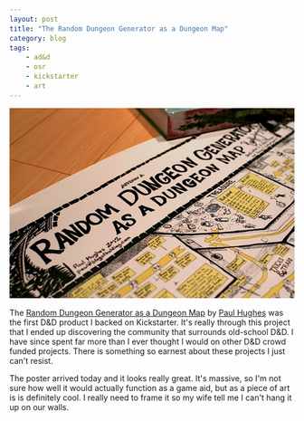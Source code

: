 ```yaml
---
layout: post
title: "The Random Dungeon Generator as a Dungeon Map"
category: blog
tags:
    - ad&d
    - osr
    - kickstarter
    - art
---
```


![Random Dungeon Generator as a Dungeon Map][map-img]

The [Random Dungeon Generator as a Dungeon Map][1] by [Paul Hughes][2] was the first D&D product I backed on Kickstarter. It's really through this project that I ended up discovering the community that surrounds old-school D&D. I have since spent far more than I ever thought I would on other D&D crowd funded projects. There is something so earnest about these projects I just can't resist.

The poster arrived today and it looks really great. It's massive, so I'm not sure how well it would actually function as a game aid, but as a piece of art is is definitely cool. I really need to frame it so my wife tell me I can't hang it up on our walls.

[1]: http://www.kickstarter.com/projects/2040314005/random-dungeon-generator-as-a-dungeon-map
[2]: http://bagofholding.com
[map-img]: /assets/img/random-dungeon-poster.jpg
